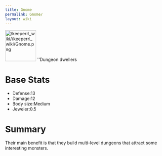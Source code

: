 ```yaml
---
title: Gnome
permalink: Gnome/
layout: wiki
---
```


<img src="/keeperrl_wiki//keeperrl_wiki/Gnome.png" title="fig:/keeperrl_wiki//keeperrl_wiki/Gnome.png" alt="/keeperrl_wiki//keeperrl_wiki/Gnome.png" width="100" />
''Dungeon dwellers

Base Stats
==========

-   Defense:13
-   Damage:12
-   Body size:Medium
-   Jeweler:0.5

Summary
=======

Their main benefit is that they build multi-level dungeons that attract
some interesting monsters.
